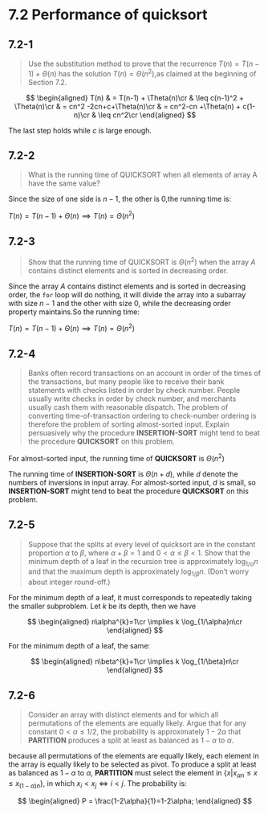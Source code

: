 # 7.2 Performance of quicksort

## 7.2-1

> Use the substitution method to prove that the recurrence $T(n) = T(n-1) + \Theta(n)$ has the solution $T(n) = \Theta(n^2)$,as claimed at the beginning of Section 7.2.

$$
\begin{aligned}
    T(n) & = T(n-1) + \Theta(n)\cr
    & \leq c(n-1)^2 + \Theta(n)\cr
    & = cn^2 -2cn+c+\Theta(n)\cr
    & = cn^2-cn +\Theta(n) + c(1-n)\cr
    & \leq cn^2\cr
\end{aligned}
$$

The last step holds while $c$ is large enough.

## 7.2-2

> What is the running time of QUICKSORT when all elements of array A have the same value?

Since the size of one side is $n-1$, the other is $0$,the running time is:

$T(n) = T(n-1)+\Theta(n) \implies T(n) = \Theta(n^2)$

## 7.2-3

> Show that the running time of QUICKSORT is $\Theta(n^2)$ when the array $A$ contains distinct elements and is sorted in decreasing order.

Since the array $A$ contains distinct elements and is sorted in decreasing order, the `for` loop will do nothing, it will divide the array into a subarray with size $n-1$ and the other with size 0, while the decreasing order property maintains.So the running time:

$T(n) = T(n-1)+\Theta(n) \implies T(n) = \Theta(n^2)$

## 7.2-4

> Banks often record transactions on an account in order of the times of the transactions, but many people like to receive their bank statements with checks listed in order by check number. People usually write checks in order by check number, and merchants usually cash them with reasonable dispatch. The problem of converting time-of-transaction ordering to check-number ordering is therefore the problem of sorting almost-sorted input. Explain persuasively why the procedure **INSERTION-SORT** might tend to beat the procedure **QUICKSORT** on this problem.

For almost-sorted input, the running time of **QUICKSORT** is $\Theta(n^2)$

The running time of **INSERTION-SORT** is $\Theta(n+d)$, while $d$ denote the numbers of inversions in input array. For almost-sorted input, $d$ is small, so **INSERTION-SORT** might tend to beat the procedure **QUICKSORT** on this problem.

## 7.2-5

> Suppose that the splits at every level of quicksort are in the constant proportion $\alpha$ to $\beta$, where $\alpha + \beta = 1$ and $0 < \alpha \leq \beta < 1$. Show that the minimum depth of a leaf in the recursion tree is approximately $\log_{1/\alpha}n$ and that the maximum depth is approximately $\log_{1/\beta}n$. (Don’t worry about integer round-off.)

For the minimum depth of a leaf, it must corresponds to repeatedly taking the smaller subproblem. Let $k$ be its depth, then we have

$$
\begin{aligned}
    n\alpha^{k}=1\cr
    \implies k \log_{1/\alpha}n\cr
\end{aligned}
$$

For the minimum depth of a leaf, the same:

$$
\begin{aligned}
    n\beta^{k}=1\cr
    \implies k \log_{1/\beta}n\cr
\end{aligned}
$$

## 7.2-6

> Consider an array with distinct elements and for which all permutations of the elements are equally likely. Argue that for any constant $0 < \alpha \leq 1/2$, the probability is approximately $1 - 2\alpha$ that **PARTITION** produces a split at least as balanced as $1-\alpha$ to $\alpha$.

because all permutations of the elements are equally likely, each element in the array is equally likely to be selected as pivot. To produce a split at least as balanced as $1-\alpha$ to $\alpha$, **PARTITION** must select the element in $\lbrace x|x_{\alpha n}\leq x \leq x_{(1-\alpha) n}\rbrace$, in which $x_{i}<x_{j}\iff i<j$. The probability is:

$$
\begin{aligned}
    P = \frac{1-2\alpha}{1}=1-2\alpha;
\end{aligned}
$$
